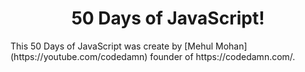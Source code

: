 <h1 align='center'>50 Days of JavaScript!</h1>
This 50 Days of JavaScript was create by [Mehul Mohan](https://youtube.com/codedamn) founder of https://codedamn.com/. 
